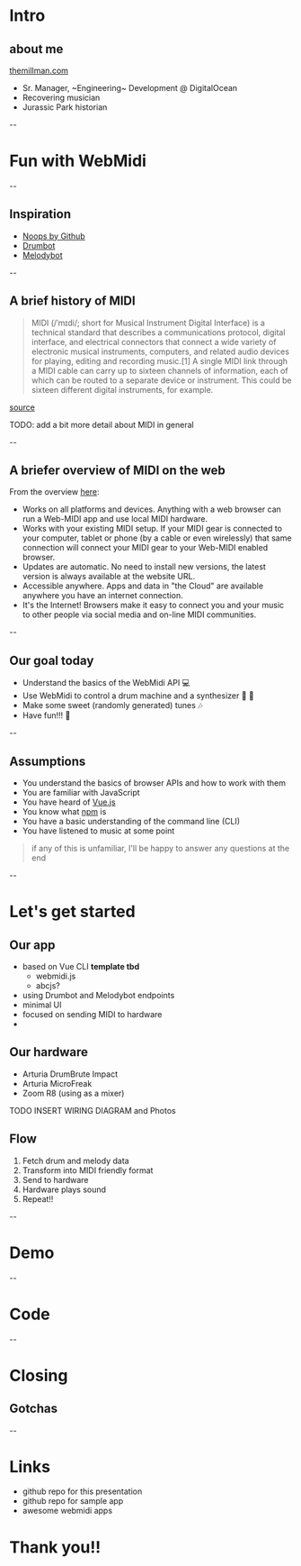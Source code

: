# Intro 

## about me

[themillman.com](https://themillman.com)

- Sr. Manager, ~Engineering~ Development @ DigitalOcean 
- Recovering musician 
- Jurassic Park historian 

--

# Fun with WebMidi
 
-- 

## Inspiration

- [Noops by Github](https://noopschallenge.com/)
- [Drumbot](https://noopschallenge.com/challenges/drumbot)
- [Melodybot](https://noopschallenge.com/challenges/melodybot)

--

## A brief history of MIDI 

> MIDI (/ˈmɪdi/; short for Musical Instrument Digital Interface) is a technical standard that describes a communications protocol, digital interface, and electrical connectors that connect a wide variety of electronic musical instruments, computers, and related audio devices for playing, editing and recording music.[1] A single MIDI link through a MIDI cable can carry up to sixteen channels of information, each of which can be routed to a separate device or instrument. This could be sixteen different digital instruments, for example.

[source](https://en.wikipedia.org/wiki/MIDI)

TODO: add a bit more detail about MIDI in general 

-- 

## A briefer overview of MIDI on the web 

From the overview [here](https://www.midi.org/17-the-mma/99-web-midi): 

- Works on all platforms and devices. Anything with a web browser can run a Web-MIDI app and use local MIDI hardware.
- Works with your existing MIDI setup. If your MIDI gear is connected to your computer, tablet or phone (by a cable or even wirelessly) that same connection will connect your MIDI gear to your Web-MIDI enabled browser. 
- Updates are automatic. No need to install new versions, the latest version is always available at the website URL. 
- Accessible anywhere. Apps and data in "the Cloud" are available anywhere you have an internet connection.
- It's the Internet! Browsers make it easy to connect you and your music to other people via social media and on-line MIDI communities.

--

## Our goal today 

- Understand the basics of the WebMidi API 💻
- Use WebMidi to control a drum machine and a synthesizer 🥁 🎹
- Make some sweet (randomly generated) tunes 🎶
- Have fun!!! 🎉

-- 

## Assumptions 

- You understand the basics of browser APIs and how to work with them 
- You are familiar with JavaScript
- You have heard of [Vue.js](https://vuejs.org/)
- You know what [npm](https://npm.org) is
- You have a basic understanding of the command line (CLI) 
- You have listened to music at some point 

> if any of this is unfamiliar, I'll be happy to answer any questions at the end 

--

# Let's get started 

## Our app 

- based on Vue CLI **template tbd** 
  - webmidi.js
  - abcjs? 
- using Drumbot and Melodybot endpoints 
- minimal UI 
- focused on sending MIDI to hardware 
- 

## Our hardware 

- Arturia DrumBrute Impact 
- Arturia MicroFreak 
- Zoom R8 (using as a mixer)

TODO INSERT WIRING DIAGRAM and Photos

## Flow

1. Fetch drum and melody data
2. Transform into MIDI friendly format
3. Send to hardware
4. Hardware plays sound
5. Repeat!! 

-- 

# Demo

-- 

# Code 

-- 

# Closing

## Gotchas 

-- 

# Links 

- github repo for this presentation
- github repo for sample app 
- awesome webmidi apps 

# Thank you!! 

